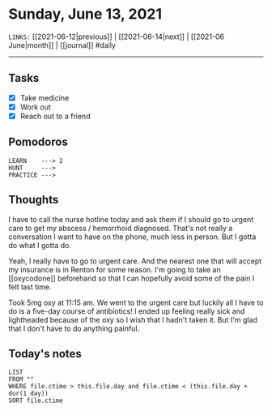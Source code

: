 # Sunday, June 13, 2021
`LINKS:` [[2021-06-12|previous]] | [[2021-06-14|next]] |  [[2021-06 June|month]] | [[journal]] 
#daily

---
## Tasks
- [x]  Take medicine
- [X]  Work out
- [x]  Reach out to a friend

## Pomodoros
```
LEARN    ---> 2
HUNT     ---> 
PRACTICE ---> 
```

## Thoughts
I have to call the nurse hotline today and ask them if I should go to urgent care to get my abscess / hemorrhoid diagnosed. That's not really a conversation I want to have on the phone, much less in person. But I gotta do what I gotta do. 

Yeah, I really have to go to urgent care. And the nearest one that will accept my insurance is in Renton for some reason. I'm going to take an [[oxycodone]] beforehand so that I can hopefully avoid some of the pain I felt last time. 

Took 5mg oxy at 11:15 am. We went to the urgent care but luckily all I have to do is a five-day course of antibiotics! I ended up feeling really sick and lightheaded because of the oxy so I wish that I hadn't taken it. But I'm glad that I don't have to do anything painful. 


## Today's notes
```dataview
LIST 
FROM ""
WHERE file.ctime > this.file.day and file.ctime < (this.file.day + dur(1 day))
SORT file.ctime
```
